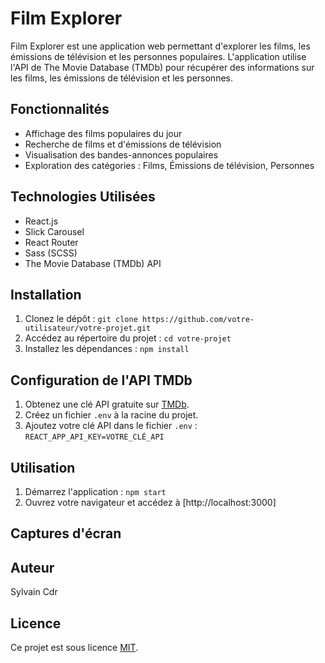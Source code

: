 # Film Explorer

Film Explorer est une application web permettant d'explorer les films, les émissions de télévision et les personnes populaires. L'application utilise l'API de The Movie Database (TMDb) pour récupérer des informations sur les films, les émissions de télévision et les personnes.

## Fonctionnalités


- Affichage des films populaires du jour
- Recherche de films et d'émissions de télévision
- Visualisation des bandes-annonces populaires
- Exploration des catégories : Films, Émissions de télévision, Personnes

## Technologies Utilisées

- React.js
- Slick Carousel
- React Router
- Sass (SCSS)
- The Movie Database (TMDb) API

## Installation

1. Clonez le dépôt : `git clone https://github.com/votre-utilisateur/votre-projet.git`
2. Accédez au répertoire du projet : `cd votre-projet`
3. Installez les dépendances : `npm install`

## Configuration de l'API TMDb

1. Obtenez une clé API gratuite sur [TMDb](https://www.themoviedb.org/documentation/api).
2. Créez un fichier `.env` à la racine du projet.
3. Ajoutez votre clé API dans le fichier `.env` : `REACT_APP_API_KEY=VOTRE_CLÉ_API`

## Utilisation

1. Démarrez l'application : `npm start`
2. Ouvrez votre navigateur et accédez à [http://localhost:3000]

## Captures d'écran



## Auteur

Sylvain Cdr

## Licence

Ce projet est sous licence [MIT](LICENSE.md).
